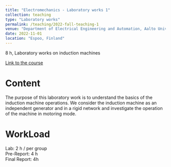 ```yaml
---
title: "Electromechanics - Laboratory works 1"
collection: teaching
type: "Laboratory works"
permalink: /teaching/2022-fall-teaching-1
venue: "Department of Electrical Engineering and Automation, Aalto University, Espoo, Finland"
date: 2022-11-01
location: "Espoo, Finland"
---
```


8 h, Laboratory works on induction machines


[Link to the course](https://mycourses.aalto.fi/course/view.php?id=37179)

Content
======
The purpose of this laboratory work is to understand the basics of the induction machine operations.
We consider the induction machine as an independent generator and in a rigid network and
investigate the operation of the machine in motoring mode.

WorkLoad
======
Lab: 2 h  / per group \
Pre-Report: 4 h \
Final Report: 4h


